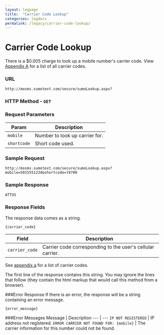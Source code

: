 ```yaml
---
layout: legpage
title:  "Carrier Code Lookup"
categories: legdocs
permalink: /legacy/carrier-code-lookup/
---
```


Carrier Code Lookup
======

There is a $0.005 charge to look up a mobile number's carrier code. View [Appendix A](https://github.com/SUMOTEXT/Sumotext-API-Guide/blob/master/api-docs/appendices/appendix-a.md) for a list of all carrier codes.

### URL
<pre class="code"><code>http://mosms.sumotext.com/secure/sumoLookup.aspx?</code></pre>
### HTTP Method - `GET`

### Request Parameters
Param | Description
--- | --- 
`mobile` | Number to look up carrier for.
`shortcode` | Short code used.

### Sample Request

<pre class="code"><code>http://mosms.sumotext.com/secure/sumoLookup.aspx?mobile=5015551234&shortcode=74700</code></pre>

### Sample Response
<pre class="code"><code>ATTUS
</code></pre>

### Response Fields
The response data comes as a string. 
<pre class="code"><code>{carrier_code}</code></pre>

Field | Description
--- | --- 
`carrier_code` | Carrier code corresponding to the user's cellular carrier.

See [appendix a](https://github.com/SUMOTEXT/Sumotext-API-Guide/blob/master/api-docs/appendices/appendix-a.md) for a list of carrier codes.

The first line of the response contains this string. You may ignore the lines that follow (they contain the html markup that would call this method from a browser).

###Error Response
If there is an error, the response will be a string containing an error message.
<pre class="code"><code>{error_message}</code></pre>

###Error Messages
Message | Description
--- | --- 
`IP NOT REGISTERED` | IP address not registered.
`ERROR CARRIER NOT FOUND FOR: {mobile}` | The carrier information for this number could not be found.
